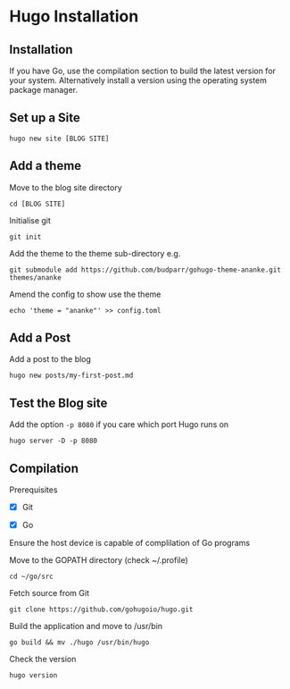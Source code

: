 # Hugo Installation


## Installation 

If you have Go, use the compilation section to build the latest version for your system.
Alternatively install a version using the operating system package manager.

## Set up a Site
```
hugo new site [BLOG SITE]
```

## Add a theme

Move to the blog site directory
```
cd [BLOG SITE]
```

Initialise git

```
git init
```

Add the theme to the theme sub-directory e.g.
```
git submodule add https://github.com/budparr/gohugo-theme-ananke.git themes/ananke
```

Amend the config to show use the theme

```
echo 'theme = "ananke"' >> config.toml
```


## Add a Post

Add a post to the blog

```
hugo new posts/my-first-post.md
```


## Test the Blog site

Add the option `-p 8080` if you care which port Hugo runs on

```
hugo server -D -p 8080
```


## Compilation

Prerequisites

- [x] Git
- [x] Go


Ensure the host device is capable of complilation of Go programs


Move to the GOPATH directory (check ~/.profile)
```
cd ~/go/src
```

Fetch source from Git
```
git clone https://github.com/gohugoio/hugo.git
```

Build the application and move to /usr/bin
```
go build && mv ./hugo /usr/bin/hugo
```

Check the version

```
hugo version
```
